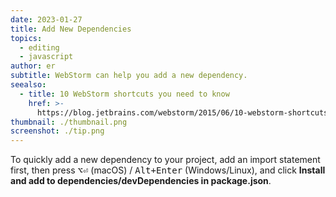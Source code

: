```yaml
---
date: 2023-01-27
title: Add New Dependencies
topics:
  - editing
  - javascript
author: er
subtitle: WebStorm can help you add a new dependency.
seealso:
  - title: 10 WebStorm shortcuts you need to know
    href: >-
      https://blog.jetbrains.com/webstorm/2015/06/10-webstorm-shortcuts-you-need-to-know/
thumbnail: ./thumbnail.png
screenshot: ./tip.png
---
```


To quickly add a new dependency to your project, add an import statement first, then press <kbd>⌥⏎</kbd> (macOS) / <kbd>Alt+Enter</kbd> (Windows/Linux), and click **Install and add to dependencies/devDependencies in package.json**.

